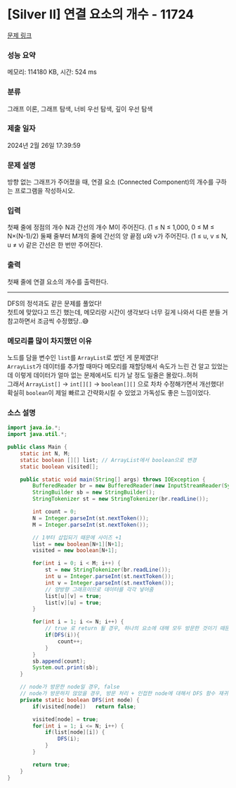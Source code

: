 # [Silver II] 연결 요소의 개수 - 11724 

[문제 링크](https://www.acmicpc.net/problem/11724) 

### 성능 요약

메모리: 114180 KB, 시간: 524 ms

### 분류

그래프 이론, 그래프 탐색, 너비 우선 탐색, 깊이 우선 탐색

### 제출 일자

2024년 2월 26일 17:39:59

### 문제 설명

<p>방향 없는 그래프가 주어졌을 때, 연결 요소 (Connected Component)의 개수를 구하는 프로그램을 작성하시오.</p>

### 입력 

 <p>첫째 줄에 정점의 개수 N과 간선의 개수 M이 주어진다. (1 ≤ N ≤ 1,000, 0 ≤ M ≤ N×(N-1)/2) 둘째 줄부터 M개의 줄에 간선의 양 끝점 u와 v가 주어진다. (1 ≤ u, v ≤ N, u ≠ v) 같은 간선은 한 번만 주어진다.</p>

### 출력 

 <p>첫째 줄에 연결 요소의 개수를 출력한다.</p>

---
DFS의 정석과도 같은 문제를 풀었다!   
첫트에 맞았다고 뜨긴 했는데, 메모리랑 시간이 생각보다 너무 길게 나와서 다른 분들 거 참고하면서 조금씩 수정했당..😅   

### 메모리를 많이 차지했던 이유
노드를 담을 변수인 ```list```를 ```ArrayList```로 썼던 게 문제였다!   
```ArrayList```가 데이터를 추가할 때마다 메모리를 재할당해서 속도가 느린 건 알고 있었는데 이렇게 데이터가 얼마 없는 문제에서도 티가 날 정도 일줄은 몰랐다..허허   
그래서 ```ArrayList[]``` -> ```int[][]``` -> ```boolean[][]``` 으로 차차 수정해가면서 개선했다!   
확실히 ```boolean```이 제일 빠르고 간략화시킬 수 있었고 가독성도 좋은 느낌이었다.   
### 소스 설명
```java
import java.io.*;
import java.util.*;

public class Main {
    static int N, M;
    static boolean [][] list; // ArrayList에서 boolean으로 변경
    static boolean visited[];

    public static void main(String[] args) throws IOException {
        BufferedReader br = new BufferedReader(new InputStreamReader(System.in));
        StringBuilder sb = new StringBuilder();
        StringTokenizer st = new StringTokenizer(br.readLine());

        int count = 0;
        N = Integer.parseInt(st.nextToken());
        M = Integer.parseInt(st.nextToken());

        // 1부터 삽입되기 때문에 사이즈 +1
        list = new boolean[N+1][N+1];
        visited = new boolean[N+1];

        for(int i = 0; i < M; i++) {
            st = new StringTokenizer(br.readLine());
            int u = Integer.parseInt(st.nextToken());
            int v = Integer.parseInt(st.nextToken());
            // 양방향 그래프이므로 데이터를 각각 넣어줌
            list[u][v] = true;
            list[v][u] = true;
        }

        for(int i = 1; i <= N; i++) {
            // true 로 return 될 경우, 하나의 요소에 대해 모두 방문한 것이기 때문에 count++
            if(DFS(i)){
                count++;
            }
        }
        sb.append(count);
        System.out.print(sb);
    }

    // node가 방문한 node일 경우, false
    // node가 방문하지 않았을 경우, 방문 처리 + 인접한 node에 대해서 DFS 함수 재귀 호출
    private static boolean DFS(int node) {
        if(visited[node])   return false;

        visited[node] = true;
        for(int i = 1; i <= N; i++) {
            if(list[node][i]) {
                DFS(i);
            }
        }

        return true;
    }
}
```
